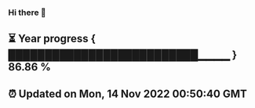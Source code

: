 ### Hi there 👋
⏳ Year progress { ██████████████████████████▁▁▁▁ } 86.86 %
---
⏰ Updated on Mon, 14 Nov 2022 00:50:40 GMT
---
